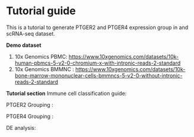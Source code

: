 # Tutorial guide
This is a tutorial to generate PTGER2 and PTGER4 expression group in and scRNA-seq dataset.

**Demo dataset**
1) 10x Genomics PBMC: https://www.10xgenomics.com/datasets/10k-human-pbmcs-5-v2-0-chromium-x-with-intronic-reads-2-standard
2) 10x Genomics BMMNC : https://www.10xgenomics.com/datasets/10k-bone-marrow-mononuclear-cells-bmmncs-5-v2-0-without-intronic-reads-2-standard

**Tutorial section**
Immune cell classification guide:

PTGER2 Grouping : 

PTGER4 Grouping : 

DE analysis:

